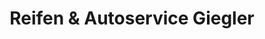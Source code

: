 ---
title: "Reifen & Autoservice Giegler"
url: /haldensleben/reifen-und-autoservice-giegler/
shop: Autowerkstatt
---